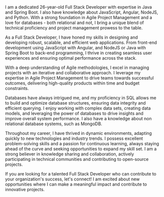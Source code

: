 I am a dedicated 26-year-old Full Stack Developer with expertise in Java and Spring Boot. I also have knowledge about JavaScript, Angular, NodeJS, and Python. With a strong foundation in Agile Project Management and a love for databases - both relational and not, I bring a unique blend of technical proficiency and project management prowess to the table.

As a Full Stack Developer, I have honed my skills in designing and developing robust, scalable, and efficient web applications. From front-end development using JavaScript with Angular, and NodeJS or Java with Spring Boot to back-end programming, I thrive in creating seamless user experiences and ensuring optimal performance across the stack.

With a deep understanding of Agile methodologies, I excel in managing projects with an iterative and collaborative approach. I leverage my expertise in Agile Project Management to drive teams towards successful outcomes, delivering high-quality products within time and budget constraints.

Databases have always intrigued me, and my proficiency in SQL allows me to build and optimize database structures, ensuring data integrity and efficient querying. I enjoy working with complex data sets, creating data models, and leveraging the power of databases to drive insights and improve overall system performance. I also have a knowledge about non relational database systems, such as MongoDB.

Throughout my career, I have thrived in dynamic environments, adapting quickly to new technologies and industry trends. I possess excellent problem-solving skills and a passion for continuous learning, always staying ahead of the curve and seeking opportunities to expand my skill set.
I am a strong believer in knowledge sharing and collaboration, actively participating in technical communities and contributing to open-source projects.

If you are looking for a talented Full Stack Developer who can contribute to your organization's success, let's connect! 
I am excited about new opportunities where I can make a meaningful impact and contribute to innovative projects.
